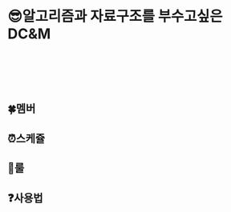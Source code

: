 # :sunglasses:알고리즘과 자료구조를 부수고싶은 DC&amp;M 
<br>
<br>
<br>
<br>

## :four_leaf_clover:멤버


## :alarm_clock:스케쥴

## :muscle:룰

## :question:사용법
